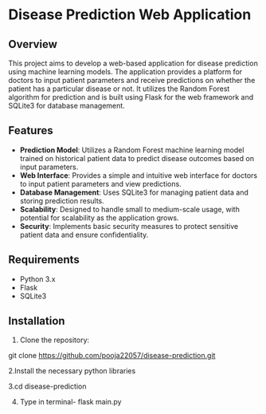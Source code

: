 # Disease Prediction Web Application

## Overview

This project aims to develop a web-based application for disease prediction using machine learning models. The application provides a platform for doctors to input patient parameters and receive predictions on whether the patient has a particular disease or not. It utilizes the Random Forest algorithm for prediction and is built using Flask for the web framework and SQLite3 for database management.

## Features

- **Prediction Model**: Utilizes a Random Forest machine learning model trained on historical patient data to predict disease outcomes based on input parameters.
- **Web Interface**: Provides a simple and intuitive web interface for doctors to input patient parameters and view predictions.
- **Database Management**: Uses SQLite3 for managing patient data and storing prediction results.
- **Scalability**: Designed to handle small to medium-scale usage, with potential for scalability as the application grows.
- **Security**: Implements basic security measures to protect sensitive patient data and ensure confidentiality.

## Requirements

- Python 3.x
- Flask
- SQLite3

## Installation

1. Clone the repository:

git clone https://github.com/pooja22057/disease-prediction.git

2.Install the necessary python libraries

3.cd disease-prediction

4. Type in terminal- flask main.py
